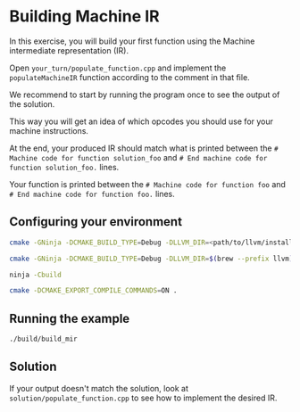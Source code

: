 # Building Machine IR #

In this exercise, you will build your first function using the Machine intermediate representation (IR).

Open `your_turn/populate_function.cpp` and implement the `populateMachineIR` function according to the comment
in that file.

We recommend to start by running the program once to see the output of the solution.

This way you will get an idea of which opcodes you should use for your machine instructions.

At the end, your produced IR should match what is printed between the `# Machine code for function solution_foo` and `# End machine code for function solution_foo.` lines.

Your function is printed between the `# Machine code for function foo` and `# End machine code for function foo.` lines.

## Configuring your environment ##


```bash
cmake -GNinja -DCMAKE_BUILD_TYPE=Debug -DLLVM_DIR=<path/to/llvm/install>/lib/cmake/llvm -Bbuild .

cmake -GNinja -DCMAKE_BUILD_TYPE=Debug -DLLVM_DIR=$(brew --prefix llvm)/lib/cmake/llvm -Bbuild .

ninja -Cbuild

cmake -DCMAKE_EXPORT_COMPILE_COMMANDS=ON .
```

## Running the example ##

```bash
./build/build_mir
```

## Solution ##

If your output doesn't match the solution, look at `solution/populate_function.cpp` to see how to implement the desired IR.
